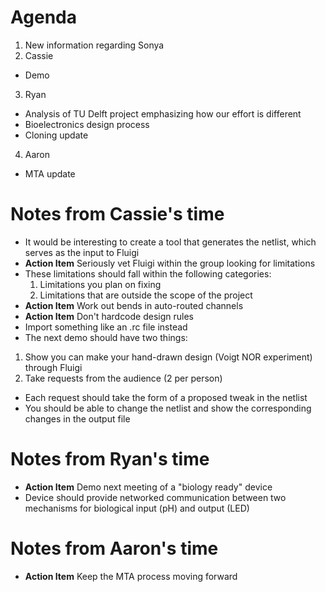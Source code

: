 # Agenda
1. New information regarding Sonya
2. Cassie
 - Demo
3. Ryan
 - Analysis of TU Delft project emphasizing how our effort is different
 - Bioelectronics design process
 - Cloning update
4. Aaron
 - MTA update

# Notes from Cassie's time
- It would be interesting to create a tool that generates the netlist, which serves as the input to Fluigi
- **Action Item** Seriously vet Fluigi within the group looking for limitations 
 - These limitations should fall within the following categories:
   1. Limitations you plan on fixing
   2. Limitations that are outside the scope of the project
- **Action Item** Work out bends in auto-routed channels
- **Action Item** Don't hardcode design rules
 - Import something like an .rc file instead
- The next demo should have two things:
 1. Show you can make your hand-drawn design (Voigt NOR experiment) through Fluigi
 2. Take requests from the audience (2 per person)
   - Each request should take the form of a proposed tweak in the netlist
   - You should be able to change the netlist and show the corresponding changes in the output file

# Notes from Ryan's time
- **Action Item** Demo next meeting of a "biology ready" device
 - Device should provide networked communication between two mechanisms for biological input (pH) and output (LED)

# Notes from Aaron's time
- **Action Item** Keep the MTA process moving forward
